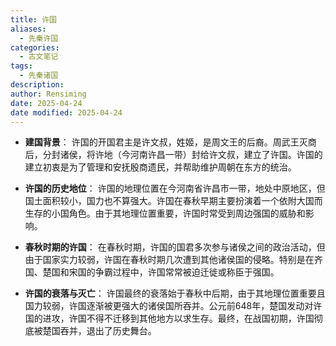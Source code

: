 ```yaml
---
title: 许国
aliases:
  - 先秦许国
categories:
  - 古文笔记
tags:
  - 先秦诸国
description: 
author: Rensiming
date: 2025-04-24
date modified: 2025-04-24
---
```


- **建国背景**： 许国的开国君主是许文叔，姓姬，是周文王的后裔。周武王灭商后，分封诸侯，将许地（今河南许昌一带）封给许文叔，建立了许国。许国的建立初衷是为了管理和安抚殷商遗民，并帮助维护周朝在东方的统治。
    
- **许国的历史地位**： 许国的地理位置在今河南省许昌市一带，地处中原地区，但国土面积较小，国力也不算强大。许国在春秋早期主要扮演着一个依附大国而生存的小国角色。由于其地理位置重要，许国时常受到周边强国的威胁和影响。
    
- **春秋时期的许国**： 在春秋时期，许国的国君多次参与诸侯之间的政治活动，但由于国家实力较弱，许国在春秋时期几次遭到其他诸侯国的侵略。特别是在齐国、楚国和宋国的争霸过程中，许国常常被迫迁徙或称臣于强国。
    
- **许国的衰落与灭亡**： 许国最终的衰落始于春秋中后期，由于其地理位置重要且国力较弱，许国逐渐被更强大的诸侯国所吞并。公元前648年，楚国发动对许国的进攻，许国不得不迁移到其他地方以求生存。最终，在战国初期，许国彻底被楚国吞并，退出了历史舞台。
